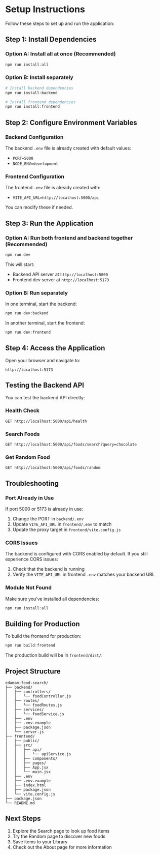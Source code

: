 # Setup Instructions

Follow these steps to set up and run the application:

## Step 1: Install Dependencies

### Option A: Install all at once (Recommended)
```powershell
npm run install:all
```

### Option B: Install separately
```powershell
# Install backend dependencies
npm run install:backend

# Install frontend dependencies
npm run install:frontend
```

## Step 2: Configure Environment Variables

### Backend Configuration
The backend `.env` file is already created with default values:
- `PORT=5000`
- `NODE_ENV=development`

### Frontend Configuration
The frontend `.env` file is already created with:
- `VITE_API_URL=http://localhost:5000/api`

You can modify these if needed.

## Step 3: Run the Application

### Option A: Run both frontend and backend together (Recommended)
```powershell
npm run dev
```

This will start:
- Backend API server at `http://localhost:5000`
- Frontend dev server at `http://localhost:5173`

### Option B: Run separately

In one terminal, start the backend:
```powershell
npm run dev:backend
```

In another terminal, start the frontend:
```powershell
npm run dev:frontend
```

## Step 4: Access the Application

Open your browser and navigate to:
```
http://localhost:5173
```

## Testing the Backend API

You can test the backend API directly:

### Health Check
```
GET http://localhost:5000/api/health
```

### Search Foods
```
GET http://localhost:5000/api/foods/search?query=chocolate
```

### Get Random Food
```
GET http://localhost:5000/api/foods/random
```

## Troubleshooting

### Port Already in Use
If port 5000 or 5173 is already in use:
1. Change the PORT in `backend/.env`
2. Update `VITE_API_URL` in `frontend/.env` to match
3. Update the proxy target in `frontend/vite.config.js`

### CORS Issues
The backend is configured with CORS enabled by default. If you still experience CORS issues:
1. Check that the backend is running
2. Verify the `VITE_API_URL` in frontend `.env` matches your backend URL

### Module Not Found
Make sure you've installed all dependencies:
```powershell
npm run install:all
```

## Building for Production

To build the frontend for production:
```powershell
npm run build:frontend
```

The production build will be in `frontend/dist/`.

## Project Structure

```
edamam-food-search/
├── backend/
│   ├── controllers/
│   │   └── foodController.js
│   ├── routes/
│   │   └── foodRoutes.js
│   ├── services/
│   │   └── foodService.js
│   ├── .env
│   ├── .env.example
│   ├── package.json
│   └── server.js
├── frontend/
│   ├── public/
│   ├── src/
│   │   ├── api/
│   │   │   └── apiService.js
│   │   ├── components/
│   │   ├── pages/
│   │   ├── App.jsx
│   │   └── main.jsx
│   ├── .env
│   ├── .env.example
│   ├── index.html
│   ├── package.json
│   └── vite.config.js
├── package.json
└── README.md
```

## Next Steps

1. Explore the Search page to look up food items
2. Try the Random page to discover new foods
3. Save items to your Library
4. Check out the About page for more information

